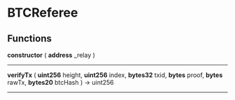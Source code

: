 # BTCReferee



> 




## Functions



**constructor** ( **address** _relay ) 



> 

___





**verifyTx** ( **uint256** height, **uint256** index, **bytes32** txid, **bytes** proof, **bytes** rawTx, **bytes20** btcHash )  → uint256



> 

___




